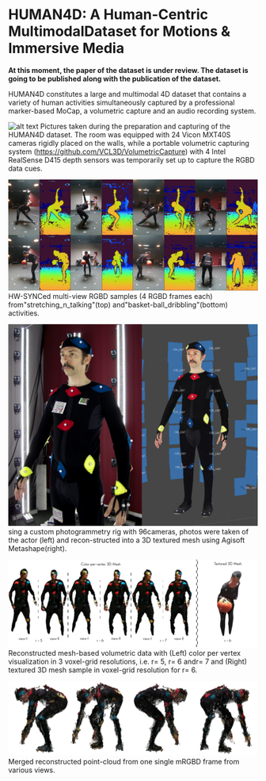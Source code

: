 # HUMAN4D: A Human-Centric MultimodalDataset for Motions & Immersive Media

<b>At this moment, the paper of the dataset is under review.
The dataset is going to be published along with the publication of the dataset.</b>

HUMAN4D constitutes a large and multimodal 4D dataset that contains a variety of human activities simultaneously captured by a professional marker-based MoCap, a volumetric capture and an audio recording system.

![alt text](https://raw.githubusercontent.com/tofis/myurls/master/human4d/imgs/facilities.png)
Pictures taken during the preparation and capturing of the HUMAN4D dataset. The room was equipped with 24 Vicon MXT40S cameras rigidly placed on the walls, while a portable volumetric capturing system (https://github.com/VCL3D/VolumetricCapture) with 4 Intel RealSense D415 depth sensors was temporarily set up to capture the RGBD data cues.

![alt text](https://raw.githubusercontent.com/tofis/myurls/master/human4d/imgs/rgbd2.png)
HW-SYNCed multi-view RGBD samples (4 RGBD frames each) from"stretching_n_talking"(top) and"basket-ball_dribbling"(bottom) activities. 

![alt text](https://raw.githubusercontent.com/tofis/myurls/master/human4d/imgs/actor_bodyscan_s.png)
sing  a  custom  photogrammetry  rig  with  96cameras,  photos  were  taken  of  the  actor  (left)  and  recon-structed  into  a  3D  textured  mesh  using  Agisoft  Metashape(right).

![alt text](https://raw.githubusercontent.com/tofis/myurls/master/human4d/imgs/meshreco2.png)
Reconstructed mesh-based  volumetric  data  with  (Left)  color  per  vertex  visualization  in  3  voxel-grid resolutions, i.e. r= 5, r= 6 andr= 7 and (Right) textured 3D mesh sample in voxel-grid resolution for r= 6.

![alt text](https://raw.githubusercontent.com/tofis/myurls/master/human4d/imgs/pcloud.png)
Merged reconstructed point-cloud from one single mRGBD frame from various views.
